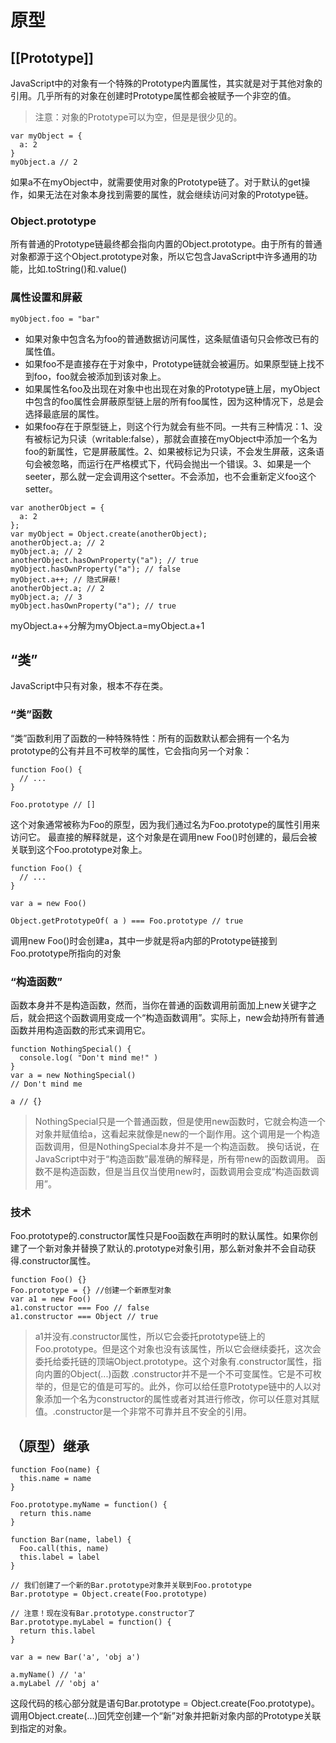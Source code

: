 # 原型

## [[Prototype]]

JavaScript中的对象有一个特殊的Prototype内置属性，其实就是对于其他对象的引用。几乎所有的对象在创建时Prototype属性都会被赋予一个非空的值。
> 注意：对象的Prototype可以为空，但是是很少见的。
```
var myObject = {
  a: 2
}
myObject.a // 2
```
如果a不在myObject中，就需要使用对象的Prototype链了。对于默认的get操作，如果无法在对象本身找到需要的属性，就会继续访问对象的Prototype链。

### Object.prototype

所有普通的Prototype链最终都会指向内置的Object.prototype。由于所有的普通对象都源于这个Object.prototype对象，所以它包含JavaScript中许多通用的功能，比如.toString()和.value()

### 属性设置和屏蔽

```myObject.foo = "bar"```
- 如果对象中包含名为foo的普通数据访问属性，这条赋值语句只会修改已有的属性值。
- 如果foo不是直接存在于对象中，Prototype链就会被遍历。如果原型链上找不到foo，foo就会被添加到该对象上。
- 如果属性名foo及出现在对象中也出现在对象的Prototype链上层，myObject中包含的foo属性会屏蔽原型链上层的所有foo属性，因为这种情况下，总是会选择最底层的属性。
- 如果foo存在于原型链上，则这个行为就会有些不同。一共有三种情况：1、没有被标记为只读（writable:false），那就会直接在myObject中添加一个名为foo的新属性，它是屏蔽属性。2、如果被标记为只读，不会发生屏蔽，这条语句会被忽略，而运行在严格模式下，代码会抛出一个错误。3、如果是一个seeter，那么就一定会调用这个setter。不会添加，也不会重新定义foo这个setter。
```
var anotherObject = {
  a: 2
};
var myObject = Object.create(anotherObject);
anotherObject.a; // 2
myObject.a; // 2
anotherObject.hasOwnProperty("a"); // true
myObject.hasOwnProperty("a"); // false
myObject.a++; // 隐式屏蔽!
anotherObject.a; // 2
myObject.a; // 3
myObject.hasOwnProperty("a"); // true
```
myObject.a++分解为myObject.a=myObject.a+1

## “类”

JavaScript中只有对象，根本不存在类。

### “类”函数
“类”函数利用了函数的一种特殊特性：所有的函数默认都会拥有一个名为prototype的公有并且不可枚举的属性，它会指向另一个对象：
```
function Foo() {
  // ...
}

Foo.prototype // []
```
这个对象通常被称为Foo的原型，因为我们通过名为Foo.prototype的属性引用来访问它。
最直接的解释就是，这个对象是在调用new Foo()时创建的，最后会被关联到这个Foo.prototype对象上。
```
function Foo() {
  // ...
}

var a = new Foo()

Object.getPrototypeOf( a ) === Foo.prototype // true
```
调用new Foo()时会创建a，其中一步就是将a内部的Prototype链接到Foo.prototype所指向的对象

### “构造函数”
函数本身并不是构造函数，然而，当你在普通的函数调用前面加上new关键字之后，就会把这个函数调用变成一个“构造函数调用”。实际上，new会劫持所有普通函数并用构造函数的形式来调用它。
```
function NothingSpecial() {
  console.log( "Don't mind me!" )
}
var a = new NothingSpecial()
// Don't mind me

a // {}
```
> NothingSpecial只是一个普通函数，但是使用new函数时，它就会构造一个对象并赋值给a，这看起来就像是new的一个副作用。这个调用是一个构造函数调用，但是NothingSpecial本身并不是一个构造函数。
> 换句话说，在JavaScript中对于“构造函数”最准确的解释是，所有带new的函数调用。
> 函数不是构造函数，但是当且仅当使用new时，函数调用会变成“构造函数调用”。

### 技术
Foo.prototype的.constructor属性只是Foo函数在声明时的默认属性。如果你创建了一个新对象并替换了默认的.prototype对象引用，那么新对象并不会自动获得.constructor属性。
```
function Foo() {}
Foo.prototype = {} //创建一个新原型对象
var a1 = new Foo()
a1.constructor === Foo // false
a1.constructor === Object // true
```
> a1并没有.constructor属性，所以它会委托prototype链上的Foo.prototype。但是这个对象也没有该属性，所以它会继续委托，这次会委托给委托链的顶端Object.prototype。这个对象有.constructor属性，指向内置的Object(...)函数
> .constructor并不是一个不可变属性。它是不可枚举的，但是它的值是可写的。此外，你可以给任意Prototype链中的人以对象添加一个名为constructor的属性或者对其进行修改，你可以任意对其赋值。.constructor是一个非常不可靠并且不安全的引用。

## （原型）继承

```
function Foo(name) {
  this.name = name
}

Foo.prototype.myName = function() {
  return this.name
}

function Bar(name, label) {
  Foo.call(this, name)
  this.label = label
}

// 我们创建了一个新的Bar.prototype对象并关联到Foo.prototype
Bar.prototype = Object.create(Foo.prototype)

// 注意！现在没有Bar.prototype.constructor了
Bar.prototype.myLabel = function() {
  return this.label
}

var a = new Bar('a', 'obj a')

a.myName() // 'a'
a.myLabel // 'obj a'
```
这段代码的核心部分就是语句Bar.prototype = Object.create(Foo.prototype)。调用Object.create(...)回凭空创建一个“新”对象并把新对象内部的Prototype关联到指定的对象。